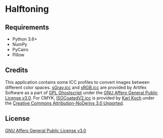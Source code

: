 # Halftoning

## Requirements

- Python 3.6+
- NumPy
- PyCairo
- Pillow

## Credits

This application contains some ICC profiles to convert images between different color spaces.
[sGray.icc](profiles/sGray.icc) and [sRGB.icc](profiles/sRGB.icc) are provided by Artifex Software as a part of [GPL Ghostscript](https://www.ghostscript.com/) under the [GNU Affero General Public License v3.0](https://www.gnu.org/licenses/agpl-3.0.html).
For CMYK, [ISOCoatedV2.icc](profiles/ISOCoatedV2.icc) is provided by [Karl Koch](https://www.colormanagement.org/) under the [Creative Commons Attribution-NoDerivs 3.0 Unported](https://creativecommons.org/licenses/by-nd/3.0/).

## License

[GNU Affero General Public License v3.0](LICENSE)
